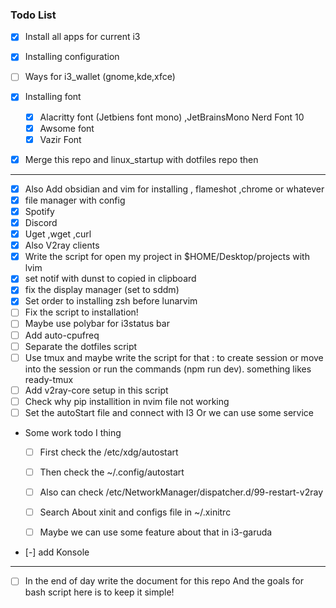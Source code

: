 ### Todo List
  - [x] Install all apps for current i3
  - [x] Installing configuration 
  - [ ] Ways for i3_wallet (gnome,kde,xfce)
  - [x] Installing font
	  - [x] Alacritty font (Jetbiens font mono) ,JetBrainsMono Nerd Font 10 
	  - [x] Awsome font 
	  - [x] Vazir Font
  - [x] Merge this repo and linux_startup with dotfiles repo then 


<hr>

- [x] Also Add obsidian and vim for installing , flameshot ,chrome or whatever
- [x] file manager with config
- [x] Spotify
- [x] Discord
- [x] Uget ,wget ,curl
- [x] Also V2ray clients
- [x] Write the script for open my project in $HOME/Desktop/projects with lvim
- [x] set notif with dunst to copied in clipboard
- [x] fix the display manager (set to sddm)
- [x] Set order to installing zsh before lunarvim 
- [ ] Fix the script to installation!
- [ ] Maybe use polybar for i3status bar
- [ ] Add auto-cpufreq
- [ ] Separate the dotfiles script
- [ ] Use tmux and maybe write the script for that : to create session or move into the session or run the commands (npm run dev). something likes ready-tmux
- [ ] Add v2ray-core setup in this script 
- [ ] Check why pip installition in nvim file not working 
- [ ] Set the autoStart file and connect with I3 Or we can use some service 
- Some work todo I thing 
    - [ ] First check the /etc/xdg/autostart 
    - [ ] Then check the ~/.config/autostart
    - [ ] Also can check /etc/NetworkManager/dispatcher.d/99-restart-v2ray
    - [ ] Search About xinit and configs file in ~/.xinitrc
    - [ ] Maybe we can use some feature about that in i3-garuda


- [-] add Konsole 

<hr>

- [ ] In the end of day write the document for this repo
And the goals for bash script here is to keep it simple!


